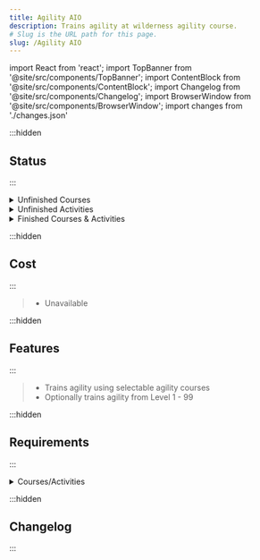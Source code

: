 ```yaml
---
title: Agility AIO
description: Trains agility at wilderness agility course.
# Slug is the URL path for this page.
slug: /Agility AIO
---
```


import React from 'react';
import TopBanner from '@site/src/components/TopBanner';
import ContentBlock from '@site/src/components/ContentBlock';
import Changelog from '@site/src/components/Changelog';
import BrowserWindow from '@site/src/components/BrowserWindow';
import changes from './changes.json'

<TopBanner title="Agility AIO" version="v1.0-r2" author="KBD" skill="Agility">
</TopBanner>

:::hidden

## Status

:::

<ContentBlock title="Status">

<details>
<summary> Unfinished Courses</summary>
- Agility Arena - Entry-level obstacles
- Burthorpe Agility Course
- Agility Arena - Medium-level obstacles
- Agility Pyramid
- Penguin Agility Course
- Agility Arena - High-level obstacles
- Ape Atoll Agility Course
- Wilderness Agility Course
- Werewolf Agility Course
- Statues in the Bandos Throne Room
- Hefin Serenity Posts
- Hefin Agility Course
- Dorgesh-Kaan Agility Course


</details>

<details>
<summary> Unfinished Activities</summary>
- Werewolf Skullball
- Gnome Ball
- Toy mouse
- Penguin suit
- Blast Furnace
- Barbarian Fishing
- Livid Farm
- Serenity posts


</details>

<details>
<summary> Finished Courses & Activities</summary>
- Gnome Agility Course
- Barbarian Outpost Agility Course
- Het's Oasis Agility Course
- Advanced Barbarian Outpost Course
- Anachronia: Novice island travel
- Anachronia: Beginner island travel
- Anachronia: Advanced island travel
- Anachronia: Island-wide agility Course
- Advanced Gnome Stronghold Course

</details>

</ContentBlock>

:::hidden

## Cost

:::

<ContentBlock title="Cost">

> - Unavailable

</ContentBlock>

:::hidden

## Features

:::

<ContentBlock title="Features">

> - Trains agility using selectable agility courses
> - Optionally trains agility from Level 1 - 99


</ContentBlock>

:::hidden

## Requirements

:::
<ContentBlock title="Requirements">

<details>
<summary>Courses/Activities</summary>

>  level 1: Gnome Agility Course 
>
>  level 1: Agility Arena - Entry-level obstacles
>
> level 1: Burthorpe Agility Course
>
> level 2: Gnomeball
>
> level 20: Agility Arena - Medium-level obstacles
>
> level 25: Werewolf Skullball
> - Quest requirement: Creatures of Fenkenstrain
>
> level 30: Agility Pyramid
>
> level 30: Penguin Agility Course
> - Quest requirement: Cold War
>
> level 30: Anachronia: Beginner island travel
>
> level 35: Barbarian Outpost Agility Course
>
> level 40: Agility Arena - High-level obstacles
>
> level 48: Ape Atoll Agility Course
> - Quest requirement: Monkey Madness
>
> level 50: Anachronia: Novice island travel
>
> level 52: Wilderness Agility Course
>
> - level 60: Werewolf Agility Course
> - Quest requirement: Creatures of Fenkenstrain
>
> level 60: Statues in the Bandos Throne Room
> - Quest requirement: Chosen Commander
>
> level 65: Het's Oasis Agility Course
>
> level 70: Anachronia: Advanced island travel
>
> level 75: Hefin Serenity Posts
> - Quest requirement: Plague's End
>
> level 75: Hefin Agility Course
> - Quest requirement: Plague's End
>
> level 77: Dorgesh-Kaan Agility Course
>
> level 80: Advanced Gnome Stronghold Course
>
> level 85: Anachronia: Island-wide agility Course
>
> level 90: Advanced Barbarian Outpost Course

</details>

</ContentBlock>

:::hidden



## Changelog

:::

<Changelog changes={changes}>

</Changelog>

